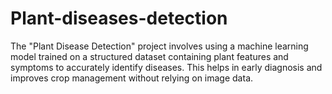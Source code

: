 # Plant-diseases-detection
The "Plant Disease Detection" project involves using a machine learning model trained on a structured dataset containing plant features and symptoms to accurately identify diseases. This helps in early diagnosis and improves crop management without relying on image data.
